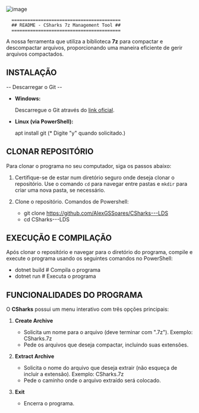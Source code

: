 ![image](https://github.com/AlexGSSoares/CSharks---LDS/assets/168682727/ad66d665-66a4-42a4-9ca2-e0d5f314e482)

      
      =========================================
      ## README - CSharks 7z Management Tool ##
      =========================================
A nossa ferramenta que utiliza a biblioteca **7z** para compactar e descompactar arquivos, proporcionando uma maneira eficiente de gerir arquivos compactados.


## INSTALAÇÃO ##


-- Descarregar o Git --
- **Windows:** 

	Descarregue o Git através do [link oficial](https://git-scm.com/download/win).

- **Linux (via PowerShell):**

  	apt install git
  	(* Digite "y" quando solicitado.)

  
## CLONAR REPOSITÓRIO ##

Para clonar o programa no seu computador, siga os passos abaixo:

1. Certifique-se de estar num diretório seguro onde deseja clonar o repositório. Use o comando `cd` para navegar entre pastas e `mkdir` para criar uma nova pasta, se necessário.

2. Clone o repositório. Comandos de Powershell:
   - git clone https://github.com/AlexGSSoares/CSharks---LDS
   - cd CSharks---LDS

## EXECUÇÃO E COMPILAÇÃO ##

Após clonar o repositório e navegar para o diretório do programa, compile e execute o programa usando os seguintes comandos no PowerShell:

- dotnet build   # Compila o programa
- dotnet run     # Executa o programa

## FUNCIONALIDADES DO PROGRAMA ##

O **CSharks** possui um menu interativo com três opções principais:

1. **Create Archive**
   - Solicita um nome para o arquivo (deve terminar com ".7z"). Exemplo: CSharks.7z
   - Pede os arquivos que deseja compactar, incluindo suas extensões.

2. **Extract Archive**
   - Solicita o nome do arquivo que deseja extrair (não esqueça de incluir a extensão). Exemplo: CSharks.7z
   - Pede o caminho onde o arquivo extraído será colocado.

3. **Exit**
   - Encerra o programa.
